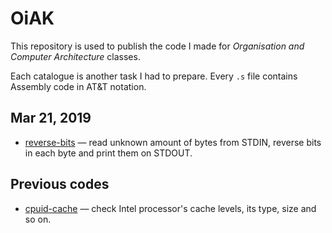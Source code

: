 # OiAK
This repository is used to publish the code I made for _Organisation and Computer Architecture_ classes.

Each catalogue is another task I had to prepare. Every `.s` file contains Assembly code in AT&T notation.

## Mar 21, 2019
- [reverse-bits](reverse-bits) — read unknown amount of bytes from STDIN, reverse bits in each byte and print them on STDOUT.


## Previous codes
- [cpuid-cache](cpuid-cache) — check Intel processor's cache levels, its type, size and so on.

